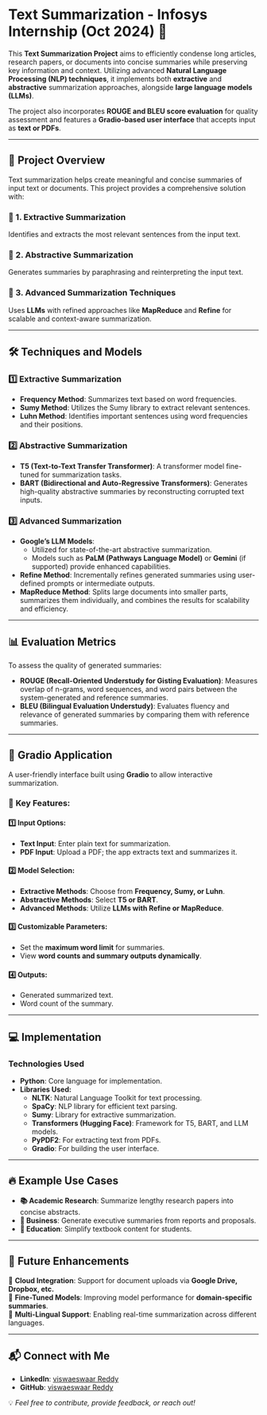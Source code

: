 # Text Summarization - Infosys Internship (Oct 2024) 🚀  

This **Text Summarization Project** aims to efficiently condense long articles, research papers, or documents into concise summaries while preserving key information and context. Utilizing advanced **Natural Language Processing (NLP) techniques**, it implements both **extractive** and **abstractive** summarization approaches, alongside **large language models (LLMs)**.  

The project also incorporates **ROUGE and BLEU score evaluation** for quality assessment and features a **Gradio-based user interface** that accepts input as **text or PDFs**.  

---

## 📌 Project Overview  

Text summarization helps create meaningful and concise summaries of input text or documents. This project provides a comprehensive solution with:  

### 🔹 1. Extractive Summarization  
Identifies and extracts the most relevant sentences from the input text.  

### 🔹 2. Abstractive Summarization  
Generates summaries by paraphrasing and reinterpreting the input text.  

### 🔹 3. Advanced Summarization Techniques  
Uses **LLMs** with refined approaches like **MapReduce** and **Refine** for scalable and context-aware summarization.  

---

## 🛠️ Techniques and Models  

### **1️⃣ Extractive Summarization**  
- **Frequency Method**: Summarizes text based on word frequencies.  
- **Sumy Method**: Utilizes the Sumy library to extract relevant sentences.  
- **Luhn Method**: Identifies important sentences using word frequencies and their positions.  

### **2️⃣ Abstractive Summarization**  
- **T5 (Text-to-Text Transfer Transformer)**: A transformer model fine-tuned for summarization tasks.  
- **BART (Bidirectional and Auto-Regressive Transformers)**: Generates high-quality abstractive summaries by reconstructing corrupted text inputs.  

### **3️⃣ Advanced Summarization**  
- **Google’s LLM Models**:  
  - Utilized for state-of-the-art abstractive summarization.  
  - Models such as **PaLM (Pathways Language Model)** or **Gemini** (if supported) provide enhanced capabilities.  
- **Refine Method**: Incrementally refines generated summaries using user-defined prompts or intermediate outputs.  
- **MapReduce Method**: Splits large documents into smaller parts, summarizes them individually, and combines the results for scalability and efficiency.  

---

## 📊 Evaluation Metrics  

To assess the quality of generated summaries:  

- **ROUGE (Recall-Oriented Understudy for Gisting Evaluation)**: Measures overlap of n-grams, word sequences, and word pairs between the system-generated and reference summaries.  
- **BLEU (Bilingual Evaluation Understudy)**: Evaluates fluency and relevance of generated summaries by comparing them with reference summaries.  

---

## 🎨 Gradio Application  

A user-friendly interface built using **Gradio** to allow interactive summarization.  

### 🔹 **Key Features:**  
#### **1️⃣ Input Options:**  
- **Text Input**: Enter plain text for summarization.  
- **PDF Input**: Upload a PDF; the app extracts text and summarizes it.  

#### **2️⃣ Model Selection:**  
- **Extractive Methods**: Choose from **Frequency, Sumy, or Luhn**.  
- **Abstractive Methods**: Select **T5 or BART**.  
- **Advanced Methods**: Utilize **LLMs with Refine or MapReduce**.  

#### **3️⃣ Customizable Parameters:**  
- Set the **maximum word limit** for summaries.  
- View **word counts and summary outputs dynamically**.  

#### **4️⃣ Outputs:**  
- Generated summarized text.  
- Word count of the summary.  

---

## 💻 Implementation  

### **Technologies Used**  
- **Python**: Core language for implementation.  
- **Libraries Used:**  
  - **NLTK**: Natural Language Toolkit for text processing.  
  - **SpaCy**: NLP library for efficient text parsing.  
  - **Sumy**: Library for extractive summarization.  
  - **Transformers (Hugging Face)**: Framework for T5, BART, and LLM models.  
  - **PyPDF2**: For extracting text from PDFs.  
  - **Gradio**: For building the user interface.  

---

## 🔥 Example Use Cases  

- **📚 Academic Research**: Summarize lengthy research papers into concise abstracts.  
- **🏢 Business**: Generate executive summaries from reports and proposals.  
- **📖 Education**: Simplify textbook content for students.  

---

## 🚀 Future Enhancements  

🔹 **Cloud Integration**: Support for document uploads via **Google Drive, Dropbox, etc.**  
🔹 **Fine-Tuned Models**: Improving model performance for **domain-specific summaries**.  
🔹 **Multi-Lingual Support**: Enabling real-time summarization across different languages.  

---

## 📬 Connect with Me  

- **LinkedIn**: [viswaeswaar Reddy](https://www.linkedin.com/in/visweswar-reddy-bogasamudram-1aa886262/)  
- **GitHub**: [viswaeswaar Reddy](https://github.com/bhogasamudramviswaeswaarreddy)  

💡 *Feel free to contribute, provide feedback, or reach out!*  
